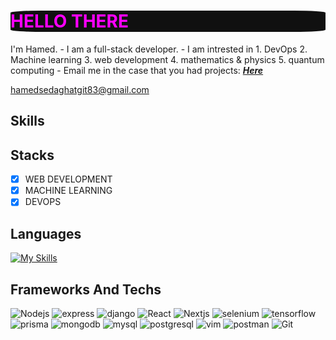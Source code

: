 <h1 style="color: #ff00ff;background-color:#101010;border-radius:10%;"> HELLO‌ THERE </h1>
I'm Hamed.
- I am a full-stack developer.
- I am intrested in
    1. DevOps
    2. Machine learning
    3. web development
    4. mathematics & physics
    5. quantum computing
- Email me in the case that you had projects: <a href="mailto:hamedsedaghatgit83@gmail.com?subject=PROJECT%20ORDER&body=I%20have%20a%20project%20...">
<strong><i>Here</i></strong></a>

hamedsedaghatgit83@gmail.com

## Skills

## Stacks

- [x] WEB DEVELOPMENT 
- [x] MACHINE LEARNING
- [x] DEVOPS

## Languages

[![My Skills](https://skillicons.dev/icons?i=js,ts,py,cs,cpp,html,css)](https://skillicons.dev)

## Frameworks And Techs

![Nodejs](https://img.shields.io/badge/-Nodejs-black?style=flat-square&logo=Node.js)
![express](https://img.shields.io/badge/-Git-%23F05032?style=flat-square&logo=express&logoColor=%23ffffff)
![django](https://img.shields.io/badge/-Git-%23F05032?style=flat-square&logo=django&logoColor=%23ffffff)
![React](https://img.shields.io/badge/-Reactjs-%23282C34?style=flat-square&logo=react)
![Nextjs](https://img.shields.io/badge/-Nextjs-black?style=flat-square&logo=Next.js)
![selenium](https://img.shields.io/badge/-Git-%23F05032?style=flat-square&logo=selenium&logoColor=%23ffffff)
![tensorflow](https://img.shields.io/badge/-Git-%23F05032?style=flat-square&logo=tensorflow&logoColor=%23ffffff)
![prisma](https://img.shields.io/badge/-Git-%23F05032?style=flat-square&logo=prisma&logoColor=%23ffffff)
![mongodb](https://img.shields.io/badge/-Git-%23F05032?style=flat-square&logo=mongodb&logoColor=%23ffffff)
![mysql](https://img.shields.io/badge/-Git-%23F05032?style=flat-square&logo=mysql&logoColor=%23ffffff)
![postgresql](https://img.shields.io/badge/-Git-%23F05032?style=flat-square&logo=postgresql&logoColor=%23ffffff)
![vim](https://img.shields.io/badge/-Git-%23F05032?style=flat-square&logo=vim&logoColor=%23ffffff)
![postman](https://img.shields.io/badge/-Git-%23F05032?style=flat-square&logo=postman&logoColor=%23ffffff)
![Git](https://img.shields.io/badge/-Git-%23F05032?style=flat-square&logo=git&logoColor=%23ffffff)
